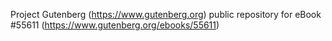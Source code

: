 Project Gutenberg (https://www.gutenberg.org) public repository for
eBook #55611 (https://www.gutenberg.org/ebooks/55611)
